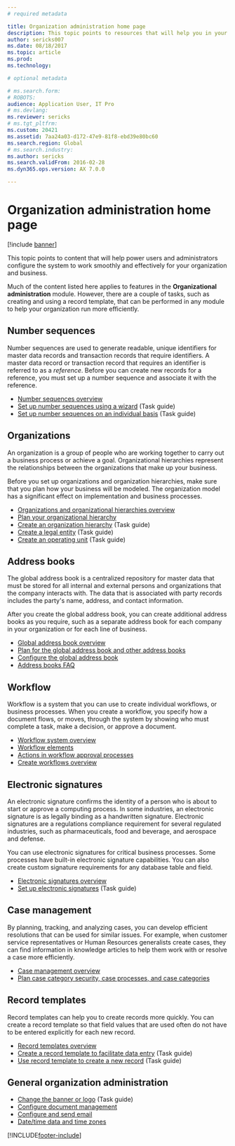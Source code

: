 ```yaml
---
# required metadata

title: Organization administration home page
description: This topic points to resources that will help you in your organization.
author: sericks007
ms.date: 08/18/2017
ms.topic: article
ms.prod: 
ms.technology: 

# optional metadata

# ms.search.form: 
# ROBOTS: 
audience: Application User, IT Pro
# ms.devlang: 
ms.reviewer: sericks
# ms.tgt_pltfrm: 
ms.custom: 20421
ms.assetid: 7aa24a03-d172-47e9-81f8-ebd39e80bc60
ms.search.region: Global
# ms.search.industry: 
ms.author: sericks
ms.search.validFrom: 2016-02-28
ms.dyn365.ops.version: AX 7.0.0

---
```


# Organization administration home page

[!include [banner](../includes/banner.md)]

This topic points to content that will help power users and administrators configure the system to work smoothly and effectively for your organization and business.

Much of the content listed here applies to features in the **Organizational administration** module. However, there are a couple of tasks, such as creating and using a record template, that can be performed in any module to help your organization run more efficiently.

## Number sequences

Number sequences are used to generate readable, unique identifiers for master data records and transaction records that require identifiers. A master data record or transaction record that requires an identifier is referred to as a *reference*. Before you can create new records for a reference, you must set up a number sequence and associate it with the reference.

- [Number sequences overview](number-sequence-overview.md)
- [Set up number sequences using a wizard](tasks/set-up-number-sequences-wizard.md) (Task guide)
- [Set up number sequences on an individual basis](tasks/set-up-number-sequences-individual-basis.md) (Task guide)

## Organizations

An organization is a group of people who are working together to carry out a business process or achieve a goal. Organizational hierarchies represent the relationships between the organizations that make up your business.

Before you set up organizations and organization hierarchies, make sure that you plan how your business will be modeled. The organization model has a significant effect on implementation and business processes.

- [Organizations and organizational hierarchies overview](organizations-organizational-hierarchies.md)
- [Plan your organizational hierarchy](plan-organizational-hierarchy.md)
- [Create an organization hierarchy](tasks/create-organization-hierarchy.md) (Task guide)
- [Create a legal entity](tasks/create-legal-entity.md) (Task guide)
- [Create an operating unit](tasks/create-operating-unit.md) (Task guide)

## Address books

The global address book is a centralized repository for master data that must be stored for all internal and external persons and organizations that the company interacts with. The data that is associated with party records includes the party's name, address, and contact information.

After you create the global address book, you can create additional address books as you require, such as a separate address book for each company in your organization or for each line of business.

- [Global address book overview](overview-global-address-book.md)
- [Plan for the global address book and other address books](plan-configuration-global-address-book-additional-address-books.md)
- [Configure the global address book](tasks/configure-global-address-book.md)
- [Address books FAQ](qa-address-books.md)

## Workflow

Workflow is a system that you can use to create individual workflows, or business processes. When you create a workflow, you specify how a document flows, or moves, through the system by showing who must complete a task, make a decision, or approve a document.

- [Workflow system overview](overview-workflow-system.md)
- [Workflow elements](workflow-elements.md)
- [Actions in workflow approval processes](workflow-actions.md)
- [Create workflows overview](create-workflow.md)

## Electronic signatures

An electronic signature confirms the identity of a person who is about to start or approve a computing process. In some industries, an electronic signature is as legally binding as a handwritten signature. Electronic signatures are a regulations compliance requirement for several regulated industries, such as pharmaceuticals, food and beverage, and aerospace and defense.

You can use electronic signatures for critical business processes. Some processes have built-in electronic signature capabilities. You can also create custom signature requirements for any database table and field.

- [Electronic signatures overview](electronic-signature-overview.md)
- [Set up electronic signatures](tasks/set-up-electronic-signatures.md) (Task guide)

## Case management

By planning, tracking, and analyzing cases, you can develop efficient resolutions that can be used for similar issues. For example, when customer service representatives or Human Resources generalists create cases, they can find information in knowledge articles to help them work with or resolve a case more efficiently.

- [Case management overview](cases.md)
- [Plan case category security, case processes, and case categories](plan-case-management.md)

## Record templates

Record templates can help you to create records more quickly. You can create a record template so that field values that are used often do not have to be entered explicitly for each new record.

- [Record templates overview](record-templates.md)
- [Create a record template to facilitate data entry](../../dev-itpro/data-entities/tasks/create-record-template-facilitate-data-entry.md) (Task guide)
- [Use record template to create a new record](../../dev-itpro/data-entities/tasks/use-record-template-new-record.md) (Task guide)

## General organization administration

- [Change the banner or logo](../get-started/tasks/change-banner-or-logo.md) (Task guide)
- [Configure document management](configure-document-management.md)
- [Configure and send email](configure-email.md)
- [Date/time data and time zones](date-time-zones.md)


[!INCLUDE[footer-include](../../../includes/footer-banner.md)]